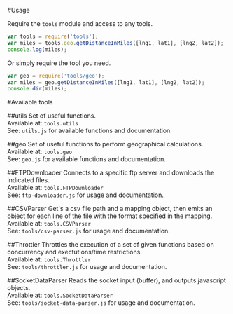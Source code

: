 #Usage

Require the `tools` module and access to any tools.

```js
var tools = require('tools');
var miles = tools.geo.getDistanceInMiles([lng1, lat1], [lng2, lat2]);
console.log(miles);
```

Or simply require the tool you need.
```js
var geo = require('tools/geo');
var miles = geo.getDistanceInMiles([lng1, lat1], [lng2, lat2]);
console.dir(miles);
```

#Available tools

##utils
Set of useful functions.<br/>
Available at: `tools.utils` <br/>
See: `utils.js` for available functions and documentation.

##geo
Set of useful functions to perform geographical calculations.<br/>
Available at: `tools.geo` <br/>
See: `geo.js` for available functions and documentation.

##FTPDownloader
Connects to a specific ftp server and downloads the indicated files.<br/>
Available at: `tools.FTPDownloader` <br/>
See: `ftp-downloader.js` for usage and documentation.

##CSVParser
Get's a csv file path and a mapping object, then emits an object for each line of the file with the format specified in the mapping.<br/>
Available at: `tools.CSVParser`<br/>
See: `tools/csv-parser.js` for usage and documentation.

##Throttler
Throttles the execution of a set of given functions based on concurrency and exectutions/time restrictions.<br/>
Available at: `tools.Throttler`<br/>
See: `tools/throttler.js` for usage and documentation.

##SocketDataParser
Reads the socket input (buffer), and outputs javascript objects.<br/>
Available at: `tools.SocketDataParser`<br/>
See: `tools/socket-data-parser.js` for usage and documentation.